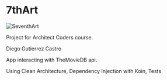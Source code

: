 # 7thArt

![SeventhArt](https://i.ibb.co/xDp2V5w/7th-art-logo-circle-200.png)

Project for Architect Coders course. 

Diego Gutierrez Castro

App interacting with TheMovieDB api. 

Using Clean Architecture, Dependency Injection with Koin, Tests
